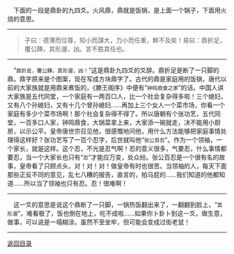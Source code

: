 &emsp;下面的一段是鼎卦的九四爻。火风鼎，鼎就是饭锅，是上面一个锅子，下面用火烧的意思。
___
> 子曰：德薄而位尊，知小而謀大，力小而任重，鮮不及矣！易曰：鼎折足，覆公餗，其形渥，凶。言不胜其任也。
___
&emsp;“``鼎折足，覆公餗，其形渥，凶！``”这是鼎卦九四爻的爻辞。鼎折足是断了一只脚的鼎。鼎字原来是个图案，现在写成方块鼎字了。古代的鼎是家庭用的饭锅，唐代以前的大家族就是用鼎来煮饭的，《滕王阁序》中便有“``钟鸣鼎食之家``”的话。中国人讲大家族是五代同堂，一个家庭有一两百口人，比一个社会复杂得多啦！三个媳妇，又有八个孙媳妇，又有十几个曾孙媳妇……再加上三个女人一个菜市场，你看一个家庭有多少个菜市场啊！那个社会复杂得不得了。所以唐朝有个张功艺，五代同堂，一百多口人家，钟鸣鼎食，大锅菜拿上来，大家添一碗就走，决不能用小厨房，以示公平。皇帝唐世宗召见他，很感慨地问他，用什么方法能够把家庭事情处理得这样好？张功艺写了一百个忍字，后世就叫他“``张公百忍``”。作为一个领袖，一个家长，就是这样。这个忍，不光是忍气啊！忍的意义很多，气要忍，什么事情都要忍，当一个大家长也只有“``忍``”才能应万变，处众纷。张公百忍是一个很有名的故事，皇帝看了只顾点头，对！对！对！做皇帝有时也很苦。当领袖的人，每天下面那些正反不同的意见，乱七八糟的报告，直言的，拍马屁的……我们知道的他都知道……所以当了领袖也只有忍。忍！很难啊！
___
&emsp;这一爻的意思是说这个鼎断了一只脚，一锅热饭翻出来了，一翻翻到脸上，“``其形渥``”，难看极了，饭也倒在地上，吃不成啦……如果你卜卦卜到这一爻，做生意，做事，可以说是一塌糊涂。虽然不至坐牢，但可能会变成过街老鼠！
___
[返回目录](../../master/README.md#目录)